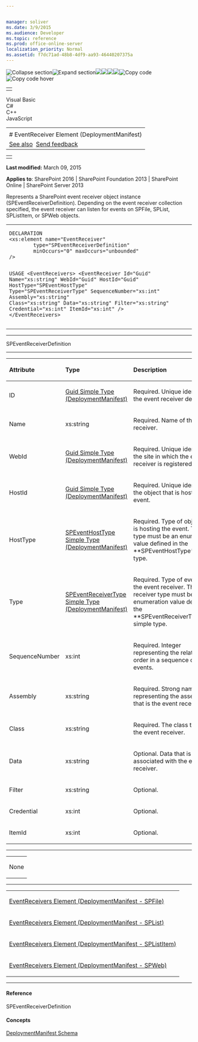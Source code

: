 ```yaml
---


manager: soliver
ms.date: 3/9/2015
ms.audience: Developer
ms.topic: reference
ms.prod: office-online-server
localization_priority: Normal
ms.assetid: f7dc71ad-48b8-4df9-aa93-46440207375a
---
```


![Collapse
section](../icons/collapse_all.gif "Collapse section")![Expand
section](../icons/expand_all.gif "Expand section")![](../icons/collapse_all.gif)![](../icons/expand_all.gif)![](../icons/dropdown.gif)![](../icons/dropdownHover.gif)![Copy
code](../icons/copycode.gif "Copy code")![Copy code
hover](../icons/copycodeHighlight.gif "Copy code hover")
<table>
<tbody>
<tr class="odd">
<td align="left"></td>
</tr>
</tbody>
</table>

Visual Basic  
C\#  
C++  
JavaScript  

<table>
<tbody>
<tr class="odd">
<td align="left"><span id="runningHeaderText"></span></td>
</tr>
<tr class="even">
<td align="left"># EventReceiver Element (DeploymentManifest)</td>
</tr>
<tr class="odd">
<td align="left"><a href="#seeAlsoToggle">See also</a>  <span id="headfeedbackarea" class="feedbackhead"><a href="javascript:SubmitFeedback(&#39;docthis@Microsoft.com&#39;,&#39;&#39;,&#39;&#39;,&#39;&#39;,&#39;1.0.18082.1225&#39;,&#39;%0\dThank%20you%20for%20your%20feedback.%20The%20developer%20writing%20teams%20use%20your%20feedback%20to%20improve%20documentation.%20While%20we%20are%20reviewing%20your%20feedback,%20we%20may%20send%20you%20e-mail%20to%20ask%20for%20clarification%20or%20feedback%20on%20a%20solution.%20We%20do%20not%20use%20your%20e-mail%20address%20for%20any%20other%20purpose%20and%20we%20delete%20it%20after%20we%20finish%20our%20review.%0\AFor%20further%20information%20about%20the%20privacy%20policies%20of%20Microsoft,%20please%20see%20http://privacy.microsoft.com/en-us/default.aspx.%0\A%0\d&#39;,&#39;Customer%20feedback&#39;);">Send feedback</a></span></td>
</tr>
</tbody>
</table>

<table>
<colgroup>
<col width="100%" />
</colgroup>
<tbody>
<tr class="odd">
<td align="left"></td>
</tr>
</tbody>
</table>

**Last modified:** March 09, 2015

**Applies to**: SharePoint 2016 | SharePoint Foundation 2013 |
SharePoint Online | SharePoint Server 2013

Represents a SharePoint event receiver object instance (<span
sdata="cer"
target="T:Microsoft.SharePoint.SPEventReceiverDefinition"><span
class="nolink">SPEventReceiverDefinition</span></span>). Depending on
the event receiver collection specified, the event receiver can listen
for events on <span sdata="cer"
target="T:Microsoft.SharePoint.SPFile"><span
class="nolink">SPFile</span></span>, <span sdata="cer"
target="T:Microsoft.SharePoint.SPList"><span
class="nolink">SPList</span></span>, <span sdata="cer"
target="T:Microsoft.SharePoint.SPListItem"><span
class="nolink">SPListItem</span></span>, or <span sdata="cer"
target="T:Microsoft.SharePoint.SPWeb"><span
class="nolink">SPWeb</span></span> objects.

<span codelanguage="other"></span>
<table>
<colgroup>
<col width="100%" />
</colgroup>
<tbody>
<tr class="odd">
<td align="left"><pre><code>DECLARATION
&lt;xs:element name=&quot;EventReceiver&quot; 
        type=&quot;SPEventReceiverDefinition&quot; 
        minOccurs=&quot;0&quot; maxOccurs=&quot;unbounded&quot; 
/&gt;

USAGE
&lt;EventReceivers&gt;
        &lt;EventReceiver
                Id=&quot;Guid&quot;
                Name=&quot;xs:string&quot;
                WebId=&quot;Guid&quot;
                HostId=&quot;Guid&quot;
                HostType=&quot;SPEventHostType&quot;
                Type=&quot;SPEventReceiverType&quot;
                SequenceNumber=&quot;xs:int&quot;
                Assembly=&quot;xs:string&quot;
                Class=&quot;xs:string&quot;
                Data=&quot;xs:string&quot;
                Filter=&quot;xs:string&quot;
                Credential=&quot;xs:int&quot;
                ItemId=&quot;xs:int&quot;
        /&gt;
&lt;/EventReceivers&gt;</code></pre></td>
</tr>
</tbody>
</table>


-----------------------------------------------------------------------------------------------------------------------------------------------------------------------------------------

<span sdata="cer"
target="T:Microsoft.SharePoint.SPEventReceiverDefinition"><span
class="nolink">SPEventReceiverDefinition</span></span>


-----------------------------------------------------------------------------------------------------------------------------------------------------------------------------------------------

<table>
<colgroup>
<col width="33%" />
<col width="33%" />
<col width="33%" />
</colgroup>
<thead>
<tr class="header">
<th align="left"><p>Attribute</p></th>
<th align="left"><p>Type</p></th>
<th align="left"><p>Description</p></th>
</tr>
</thead>
<tbody>
<tr class="odd">
<td align="left"><p>ID</p></td>
<td align="left"><p><span sdata="link"><a href="guid-simple-type-deploymentmanifest.htm">Guid Simple Type (DeploymentManifest)</a></span></p></td>
<td align="left"><p>Required. Unique identifier of the event receiver definition.</p></td>
</tr>
<tr class="even">
<td align="left"><p>Name</p></td>
<td align="left"><p>xs:string</p></td>
<td align="left"><p>Required. Name of the event receiver.</p></td>
</tr>
<tr class="odd">
<td align="left"><p>WebId</p></td>
<td align="left"><p><span sdata="link"><a href="guid-simple-type-deploymentmanifest.htm">Guid Simple Type (DeploymentManifest)</a></span></p></td>
<td align="left"><p>Required. Unique identifier of the site in which the event receiver is registered.</p></td>
</tr>
<tr class="even">
<td align="left"><p>HostId</p></td>
<td align="left"><p><span sdata="link"><a href="guid-simple-type-deploymentmanifest.htm">Guid Simple Type (DeploymentManifest)</a></span></p></td>
<td align="left"><p>Required. Unique identifier of the object that is hosting the event.</p></td>
</tr>
<tr class="odd">
<td align="left"><p>HostType</p></td>
<td align="left"><p><span sdata="link"><a href="speventhosttype-simple-type-deploymentmanifest.htm">SPEventHostType Simple Type (DeploymentManifest)</a></span></p></td>
<td align="left"><p>Required. Type of object that is hosting the event. The host type must be an enumeration value defined in the **SPEventHostType**simple type.</p></td>
</tr>
<tr class="even">
<td align="left"><p>Type</p></td>
<td align="left"><p><span sdata="link"><a href="speventreceivertype-simple-type-deploymentmanifest.htm">SPEventReceiverType Simple Type (DeploymentManifest)</a></span></p></td>
<td align="left"><p>Required. Type of event for the event receiver. The event receiver type must be an enumeration value defined in the **SPEventReceiverType** simple type.</p></td>
</tr>
<tr class="odd">
<td align="left"><p>SequenceNumber</p></td>
<td align="left"><p>xs:int</p></td>
<td align="left"><p>Required. Integer representing the relative order in a sequence of events.</p></td>
</tr>
<tr class="even">
<td align="left"><p>Assembly</p></td>
<td align="left"><p>xs:string</p></td>
<td align="left"><p>Required. Strong name representing the assembly that is the event receiver.</p></td>
</tr>
<tr class="odd">
<td align="left"><p>Class</p></td>
<td align="left"><p>xs:string</p></td>
<td align="left"><p>Required. The class that is the event receiver.</p></td>
</tr>
<tr class="even">
<td align="left"><p>Data</p></td>
<td align="left"><p>xs:string</p></td>
<td align="left"><p>Optional. Data that is associated with the event receiver.</p></td>
</tr>
<tr class="odd">
<td align="left"><p>Filter</p></td>
<td align="left"><p>xs:string</p></td>
<td align="left"><p>Optional.</p></td>
</tr>
<tr class="even">
<td align="left"><p>Credential</p></td>
<td align="left"><p>xs:int</p></td>
<td align="left"><p>Optional.</p></td>
</tr>
<tr class="odd">
<td align="left"><p>ItemId</p></td>
<td align="left"><p>xs:int</p></td>
<td align="left"><p>Optional.</p></td>
</tr>
</tbody>
</table>


---------------------------------------------------------------------------------------------------------------------------------------------------------------------------------------------------

<table>
<colgroup>
<col width="100%" />
</colgroup>
<tbody>
<tr class="odd">
<td align="left"><p>None</p></td>
</tr>
</tbody>
</table>


----------------------------------------------------------------------------------------------------------------------------------------------------------------------------------------------------

<table>
<colgroup>
<col width="100%" />
</colgroup>
<tbody>
<tr class="odd">
<td align="left"><p><span sdata="link"><a href="eventreceivers-element-deploymentmanifestspfile.htm">EventReceivers Element (DeploymentManifest - SPFile)</a></span></p></td>
</tr>
<tr class="even">
<td align="left"><p><span sdata="link"><a href="eventreceivers-element-deploymentmanifestsplist.htm">EventReceivers Element (DeploymentManifest - SPList)</a></span></p></td>
</tr>
<tr class="odd">
<td align="left"><p><span sdata="link"><a href="eventreceivers-element-deploymentmanifestsplistitem.htm">EventReceivers Element (DeploymentManifest - SPListItem)</a></span></p></td>
</tr>
<tr class="even">
<td align="left"><p><span sdata="link"><a href="eventreceivers-element-deploymentmanifestspweb.htm">EventReceivers Element (DeploymentManifest - SPWeb)</a></span></p></td>
</tr>
</tbody>
</table>


-------------------------------------------------------------------------------------------------------------------------------------------------------------------------------------------

#### Reference

<span sdata="cer"
target="T:Microsoft.SharePoint.SPEventReceiverDefinition"><span
class="nolink">SPEventReceiverDefinition</span></span>

#### Concepts

<span sdata="link">[DeploymentManifest
Schema](deploymentmanifest-schema.htm)</span>








